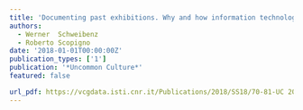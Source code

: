 ```yaml
---
title: 'Documenting past exhibitions. Why and how information technology could help to preserve dismantled shows'
authors:
  - Werner  Schweibenz
  - Roberto Scopigno
date: '2018-01-01T00:00:00Z'
publication_types: ['1']
publication: '*Uncommon Culture*'
featured: false

url_pdf: https://vcgdata.isti.cnr.it/Publications/2018/SS18/70-81-UC 2017- 7-MAIN-Schweibenz Scopigno-f.pdf
---
```


